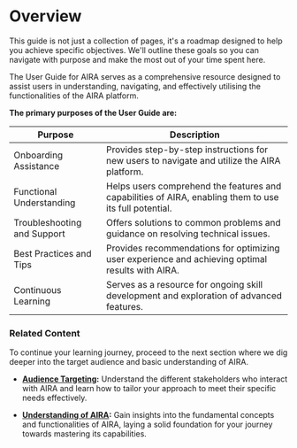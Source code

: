 
# Overview

This guide is not just a collection of pages, it's a roadmap designed to help you achieve specific objectives. We'll outline these goals so you can navigate with purpose and make the most out of your time spent here.

The User Guide for AIRA serves as a comprehensive resource designed to assist users in understanding, navigating, and effectively utilising the functionalities of the AIRA platform.

**The primary purposes of the User Guide are:**

| Purpose                   | Description                                                                                       |
|---------------------------|---------------------------------------------------------------------------------------------------|
| Onboarding Assistance     | Provides step-by-step instructions for new users to navigate and utilize the AIRA platform.       |
| Functional Understanding | Helps users comprehend the features and capabilities of AIRA, enabling them to use its full potential. |
| Troubleshooting and Support | Offers solutions to common problems and guidance on resolving technical issues.                   |
| Best Practices and Tips  | Provides recommendations for optimizing user experience and achieving optimal results with AIRA. |
| Continuous Learning       | Serves as a resource for ongoing skill development and exploration of advanced features.          |

### Related Content

To continue your learning journey, proceed to the next section where we dig deeper into the target audience and basic understanding of AIRA.

- **[Audience Targeting](https://github.com/airacommunity/AIRA-User-Guide/blob/main/C.%20Audience%20Targeting.md):** Understand the different stakeholders who interact with AIRA and learn how to tailor your approach to meet their specific needs effectively.

- **[Understanding of AIRA](https://github.com/airacommunity/AIRA-User-Guide/blob/main/D.%20Understanding%20of%20AIRA.md):** Gain insights into the fundamental concepts and functionalities of AIRA, laying a solid foundation for your journey towards mastering its capabilities.
